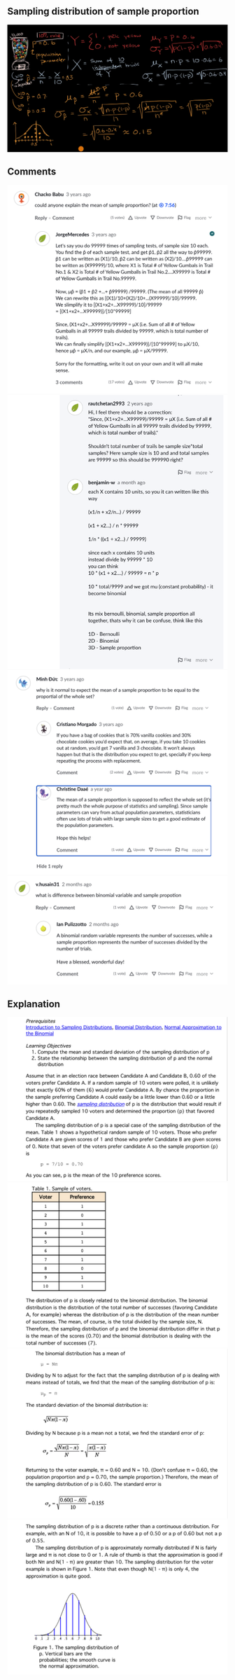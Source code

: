 ## Sampling distribution of sample proportion
![](sdss-1.png)
## Comments
![](sdss-2.png)
![](sdss-3.png)
![](sdss-4.png)
![](sdss-5.png)
## Explanation
![](sdss-6.png)
![](sdss-7.png)
![](sdss-8.png)
![](sdss-9.png)
